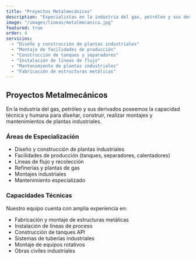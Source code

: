 ```yaml
---
title: "Proyectos Metalmecánicos"
description: "Especialistas en la industria del gas, petróleo y sus derivados, con capacidad para diseñar, construir y realizar montajes industriales."
image: "/images/lineas/metalmecanica.jpg"
featured: true
order: 4
servicios:
  - "Diseño y construcción de plantas industriales"
  - "Montaje de facilidades de producción"
  - "Construcción de tanques y separadores"
  - "Instalación de líneas de flujo"
  - "Mantenimiento de plantas industriales"
  - "Fabricación de estructuras metálicas"
---
```


## Proyectos Metalmecánicos

En la industria del gas, petróleo y sus derivados poseemos la capacidad técnica y humana para diseñar, construir, realizar montajes y mantenimientos de plantas industriales.

### Áreas de Especialización

- Diseño y construcción de plantas industriales
- Facilidades de producción (tanques, separadores, calentadores)
- Líneas de flujo y recolección
- Refinerías y plantas de gas
- Montajes industriales
- Mantenimiento especializado

### Capacidades Técnicas

Nuestro equipo cuenta con amplia experiencia en:
- Fabricación y montaje de estructuras metálicas
- Instalación de líneas de proceso
- Construcción de tanques API
- Sistemas de tuberías industriales
- Montaje de equipos rotativos
- Obras civiles industriales